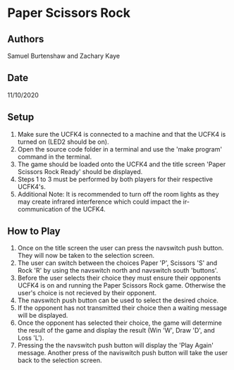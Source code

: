 # **Paper Scissors Rock**

## **Authors** 

Samuel Burtenshaw and Zachary Kaye
## **Date** 

11/10/2020

## **Setup**

1. Make sure the UCFK4 is connected to a machine and that the UCFK4 is turned on (LED2 should be on).
2. Open the source code folder in a terminal and use the 'make program' command in the terminal.
3. The game should be loaded onto the UCFK4 and the title screen 'Paper Scissors Rock Ready' should be displayed.
4. Steps 1 to 3 must be performed by both players for their respective UCFK4's. 
5. Additional Note: It is recommended to turn off the room lights as they may create infrared interference which could impact the ir-communication of the UCFK4.

## **How to Play**

1. Once on the title screen the user can press the navswitch push button. They will now be taken to the selection screen.
2. The user can switch between the choices Paper 'P', Scissors 'S' and Rock 'R' by using the navswitch north and navswitch south 'buttons'.
3. Before the user selects their choice they must ensure their opponents UCFK4 is on and running the Paper Scissors Rock game. Otherwise the user's choice is not recieved by their opponent.
4. The navswitch push button can be used to select the desired choice. 
5. If the opponent has not transmitted their choice then a waiting message will be displayed.
6. Once the opponent has selected their choice, the game will determine the result of the game and display the result (Win 'W', Draw 'D', and Loss 'L').
7. Pressing the the navswitch push button will display the 'Play Again' message. Another press of the naviswitch push button will take the user back to the selection screen.




